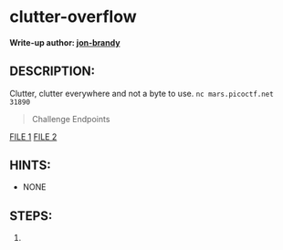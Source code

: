 # clutter-overflow
#### Write-up author: [jon-brandy]()
## DESCRIPTION:
Clutter, clutter everywhere and not a byte to use. 
`nc mars.picoctf.net 31890`

> Challenge Endpoints

[FILE 1]()
[FILE 2]()

## HINTS:
- NONE
## STEPS:
1.
